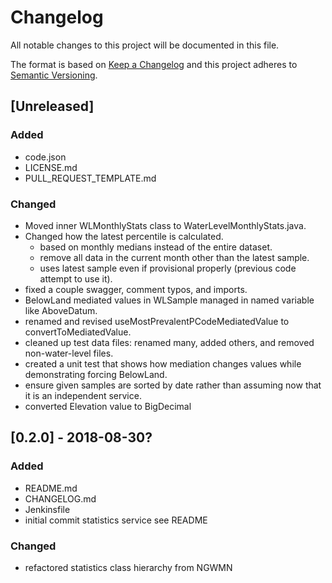 # Changelog
All notable changes to this project will be documented in this file.

The format is based on [Keep a Changelog](http://keepachangelog.com/en/1.0.0/)
and this project adheres to [Semantic Versioning](http://semver.org/spec/v2.0.0.html).

## [Unreleased]
### Added
- code.json
- LICENSE.md
- PULL_REQUEST_TEMPLATE.md

### Changed
- Moved inner WLMonthlyStats class to WaterLevelMonthlyStats.java.
- Changed how the latest percentile is calculated.
    - based on monthly medians instead of the entire dataset.
    - remove all data in the current month other than the latest sample.
    - uses latest sample even if provisional properly (previous code attempt to use it).
- fixed a couple swagger, comment typos, and imports.
- BelowLand mediated values in WLSample managed in named variable like AboveDatum.
- renamed and revised useMostPrevalentPCodeMediatedValue to convertToMediatedValue.
- cleaned up test data files: renamed many, added others, and removed non-water-level files.
- created a unit test that shows how mediation changes values while demonstrating forcing BelowLand.
- ensure given samples are sorted by date rather than assuming now that it is an independent service.
- converted Elevation value to BigDecimal


## [0.2.0] - 2018-08-30?
### Added
- README.md
- CHANGELOG.md
- Jenkinsfile
- initial commit statistics service see README

### Changed
- refactored statistics class hierarchy from NGWMN

